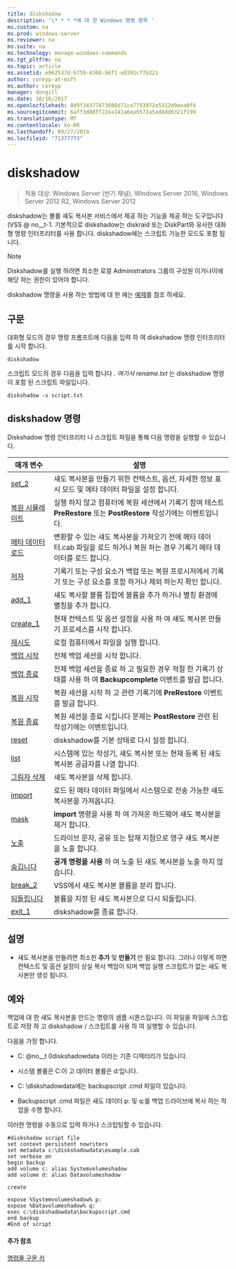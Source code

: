```yaml
---
title: diskshadow
description: '\* * * *에 대 한 Windows 명령 항목 '
ms.custom: na
ms.prod: windows-server
ms.reviewer: na
ms.suite: na
ms.technology: manage-windows-commands
ms.tgt_pltfrm: na
ms.topic: article
ms.assetid: e962537d-b759-4368-b6f1-e8391cf7b221
author: coreyp-at-msft
ms.author: coreyp
manager: dongill
ms.date: 10/16/2017
ms.openlocfilehash: 8d9f34377473608d71ce7753972e5312d9eea0f6
ms.sourcegitcommit: 6aff3d88ff22ea141a6ea6572a5ad8dd6321f199
ms.translationtype: MT
ms.contentlocale: ko-KR
ms.lasthandoff: 09/27/2019
ms.locfileid: "71377773"
---
```

# <a name="diskshadow"></a>diskshadow

>적용 대상: Windows Server (반기 채널), Windows Server 2016, Windows Server 2012 R2, Windows Server 2012

diskshadow는 볼륨 섀도 복사본 서비스에서 제공 하는 기능을 제공 하는 도구입니다 \(VSS @ no__t-1. 기본적으로 diskshadow는 diskraid 또는 DiskPart와 유사한 대화형 명령 인터프리터를 사용 합니다. diskshadow에는 스크립트 가능한 모드도 포함 됩니다.  
  
> [!NOTE]  
> Diskshadow를 실행 하려면 최소한 로컬 Administrators 그룹의 구성원 이거나이에 해당 하는 권한이 있어야 합니다.  
  
diskshadow 명령을 사용 하는 방법에 대 한 예는 [예제](#BKMK_examples)를 참조 하세요.  
  
## <a name="syntax"></a>구문  
대화형 모드의 경우 명령 프롬프트에 다음을 입력 하 여 diskshadow 명령 인터프리터를 시작 합니다.  
  
```  
diskshadow  
```  
  
스크립트 모드의 경우 다음을 입력 합니다 *. 여기서 rename.txt* 는 diskshadow 명령이 포함 된 스크립트 파일입니다.  
  
```  
diskshadow -s script.txt  
```  
  
## <a name="diskshadow-commands"></a>diskshadow 명령  
Diskshadow 명령 인터프리터 나 스크립트 파일을 통해 다음 명령을 실행할 수 있습니다.  
  
|매개 변수|설명|  
|-------|--------|  
|[set_2](set_2.md)|섀도 복사본을 만들기 위한 컨텍스트, 옵션, 자세한 정보 표시 모드 및 메타 데이터 파일을 설정 합니다.|  
|[복원 시뮬레이트](simulate-restore.md)|실행 하지 않고 컴퓨터에 복원 세션에서 기록기 참여 테스트 **PreRestore** 또는 **PostRestore** 작성기에는 이벤트입니다.|  
|[메타 데이터 로드](load-metadata.md)|변환할 수 있는 섀도 복사본을 가져오기 전에 메타 데이터.cab 파일을 로드 하거나 복원 하는 경우 기록기 메타 데이터를 로드 합니다.|  
|[저자](writer.md)|기록기 또는 구성 요소가 백업 또는 복원 프로시저에서 기록기 또는 구성 요소를 포함 하거나 제외 하는지 확인 합니다.|  
|[add_1](add_1.md)|섀도 복사할 볼륨 집합에 볼륨을 추가 하거나 별칭 환경에 별칭을 추가 합니다.|  
|[create_1](create_1.md)|현재 컨텍스트 및 옵션 설정을 사용 하 여 섀도 복사본 만들기 프로세스를 시작 합니다.|  
|[재시도](exec.md)|로컬 컴퓨터에서 파일을 실행 합니다.|  
|[백업 시작](begin-backup.md)|전체 백업 세션을 시작 합니다.|  
|[백업 종료](end-backup.md)|전체 백업 세션을 종료 하 고 필요한 경우 적절 한 기록기 상태를 사용 하 여 **Backupcomplete** 이벤트를 발급 합니다.|  
|[복원 시작](begin-restore.md)|복원 세션을 시작 하 고 관련 기록기에 **PreRestore** 이벤트를 발급 합니다.|  
|[복원 종료](end-restore.md)|복원 세션을 종료 시킵니다 문제는 **PostRestore** 관련 된 작성기에는 이벤트입니다.|  
|[reset](reset.md)|diskshadow를 기본 상태로 다시 설정 합니다.|  
|[list](list.md)|시스템에 있는 작성기, 섀도 복사본 또는 현재 등록 된 섀도 복사본 공급자를 나열 합니다.|  
|[그림자 삭제](delete-shadows.md)|섀도 복사본을 삭제 합니다.|  
|[import](import.md)|로드 된 메타 데이터 파일에서 시스템으로 전송 가능한 섀도 복사본을 가져옵니다.|  
|[mask](mask.md)|**import** 명령을 사용 하 여 가져온 하드웨어 섀도 복사본을 제거 합니다.|  
|[노출](expose.md)|드라이브 문자, 공유 또는 탑재 지점으로 영구 섀도 복사본을 노출 합니다.|  
|[숨깁니다](unexpose.md)|**공개 명령을 사용** 하 여 노출 된 섀도 복사본을 노출 하지 않습니다.|  
|[break_2](break_2.md)|VSS에서 섀도 복사본 볼륨을 분리 합니다.|  
|[되돌립니다](revert.md)|볼륨을 지정 된 섀도 복사본으로 다시 되돌립니다.|  
|[exit_1](exit_1.md)|diskshadow를 종료 합니다.|  
  
## <a name="remarks"></a>설명  
  
-   섀도 복사본을 만들려면 최소한 **추가** 및 **만들기** 만 필요 합니다. 그러나 이렇게 하면 컨텍스트 및 옵션 설정이 상실 복사 백업이 되며 백업 실행 스크립트가 없는 섀도 복사본만 생성 됩니다.  
  
## <a name="BKMK_examples"></a>예와  
백업에 대 한 섀도 복사본을 만드는 명령의 샘플 시퀀스입니다. 이 파일을 파일에 스크립트로 저장 하 고 diskshadow \/ 스크립트를 사용 하 여 실행할 수 있습니다.  
  
다음을 가정 합니다.  
  
-   C: @no__t 0diskshadowdata 이라는 기존 디렉터리가 있습니다.  
  
-   시스템 볼륨은 C:이 고 데이터 볼륨은 d:입니다.  
  
-   C: \\diskshadowdata에는 backupscript .cmd 파일이 있습니다.  
  
-   Backupscript .cmd 파일은 섀도 데이터 p: 및 q:를 백업 드라이브에 복사 하는 작업을 수행 합니다.  
  
이러한 명령을 수동으로 입력 하거나 스크립팅할 수 있습니다.  
  
```  
#diskshadow script file  
set context persistent nowriters  
set metadata c:\diskshadowdata\example.cab  
set verbose on  
begin backup  
add volume c: alias Systemvolumeshadow  
add volume d: alias Datavolumeshadow  
  
create  
  
expose %Systemvolumeshadow% p:  
expose %Datavolumeshadow% q:  
exec c:\diskshadowdata\backupscript.cmd  
end backup  
#End of script  
```  
  
#### <a name="additional-references"></a>추가 참조  
[명령줄 구문 키](command-line-syntax-key.md)  
  

